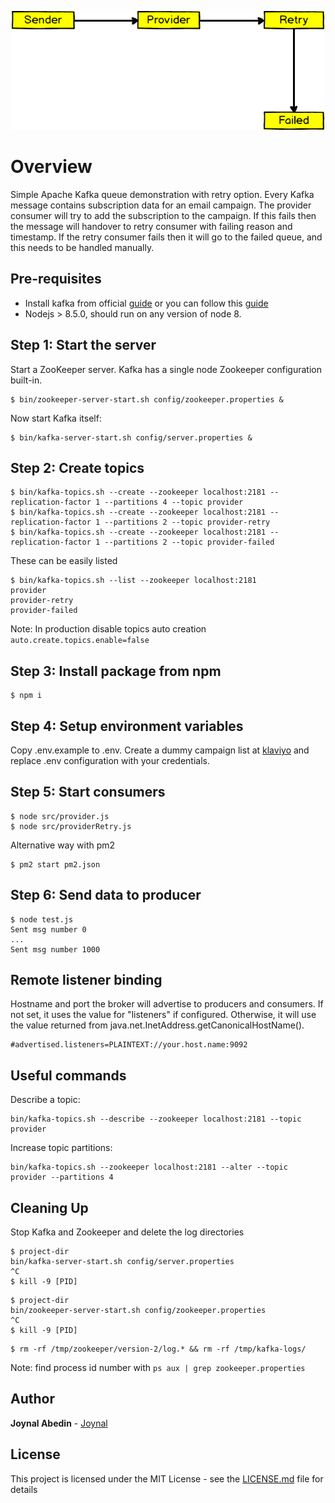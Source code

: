 <p align="center">
  <img src="images/architecture.png" alt="Kafka demo architecture" width="500"/>
</p>


# Overview

Simple Apache Kafka queue demonstration with retry option. Every Kafka message contains subscription data for an email campaign.
The provider consumer will try to add the subscription to the campaign. If this fails then the message will handover to retry
consumer with failing reason and timestamp. If the retry consumer fails then it will go to the failed queue,
and this needs to be handled manually.

## Pre-requisites

* Install kafka from official [guide](https://kafka.apache.org/quickstart) or you can follow this [guide](./kafka-installation-guide.md)
* Nodejs > 8.5.0, should run on any version of node 8.

## Step 1: Start the server

Start a ZooKeeper server. Kafka has a single node Zookeeper configuration built-in.
```
$ bin/zookeeper-server-start.sh config/zookeeper.properties &
```
Now start Kafka itself:
```
$ bin/kafka-server-start.sh config/server.properties &
```

## Step 2: Create topics
```
$ bin/kafka-topics.sh --create --zookeeper localhost:2181 --replication-factor 1 --partitions 4 --topic provider
$ bin/kafka-topics.sh --create --zookeeper localhost:2181 --replication-factor 1 --partitions 2 --topic provider-retry
$ bin/kafka-topics.sh --create --zookeeper localhost:2181 --replication-factor 1 --partitions 2 --topic provider-failed
```
These can be easily listed
```
$ bin/kafka-topics.sh --list --zookeeper localhost:2181
provider
provider-retry
provider-failed
```
Note: In production disable topics auto creation `auto.create.topics.enable=false`

## Step 3: Install package from npm
```
$ npm i
```

## Step 4: Setup environment variables

Copy .env.example to .env. Create a dummy campaign list at [klaviyo](https://klaviyo.com) and replace .env configuration with your credentials.

## Step 5: Start consumers

```
$ node src/provider.js
$ node src/providerRetry.js
```

Alternative way with pm2

```
$ pm2 start pm2.json
```

## Step 6: Send data to producer

```
$ node test.js
Sent msg number 0
...
Sent msg number 1000
```

## Remote listener binding

Hostname and port the broker will advertise to producers and consumers. If not set,
it uses the value for "listeners" if configured.  Otherwise, it will use the value
returned from java.net.InetAddress.getCanonicalHostName().
```
#advertised.listeners=PLAINTEXT://your.host.name:9092
```

## Useful commands

Describe a topic:
```
bin/kafka-topics.sh --describe --zookeeper localhost:2181 --topic provider
```

Increase topic partitions:
```
bin/kafka-topics.sh --zookeeper localhost:2181 --alter --topic provider --partitions 4
```

## Cleaning Up
Stop Kafka and Zookeeper and delete the log directories

```
$ project-dir
bin/kafka-server-start.sh config/server.properties
^C
$ kill -9 [PID]
```

```
$ project-dir
bin/zookeeper-server-start.sh config/zookeeper.properties
^C
$ kill -9 [PID]
```

```
$ rm -rf /tmp/zookeeper/version-2/log.* && rm -rf /tmp/kafka-logs/
```

Note: find process id number with `ps aux | grep zookeeper.properties`

## Author

**Joynal Abedin** - [Joynal](https://twitter.com/joynaluu)

## License

This project is licensed under the MIT License - see the [LICENSE.md](./LICENSE.md) file for details
